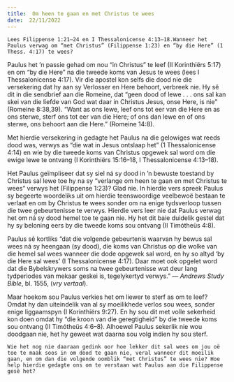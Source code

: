 ```yaml
---
title:  Om heen te gaan en met Christus te wees
date:  22/11/2022
---
```


`Lees Filippense 1:21–24 en I Thessalonicense 4:13–18.Wanneer het Paulus verwag om “met Christus” (Filippense 1:23) en “by die Here” (1 Thess. 4:17) te wees?`

Paulus het ’n passie gehad om nou “in Christus” te leef (II Korinthiërs 5:17) en om “by die Here” na die tweede koms van Jesus te wees (lees I Thessalonicense 4:17). Vir die apostel kon selfs die dood nie die versekering dat hy aan sy Verlosser en Here behoort, verbreek nie. Hy sê dit in die sendbrief aan die Romeine, dat “geen dood of lewe . . . ons sal kan skei van die liefde van God wat daar in Christus Jesus, onse Here, is nie” (Romeine 8:38,39). “Want as ons lewe, leef ons tot eer van die Here en as ons sterwe, sterf ons tot eer van die Here; of ons dan lewe en of ons sterwe, ons behoort aan die Here.” (Romeine 14:8).

Met hierdie versekering in gedagte het Paulus na die gelowiges wat reeds dood was, verwys as “die wat in Jesus ontslaap het” (1 Thessalonicense 4:14) en wie by die tweede koms van Christus opgewek sal word om die ewige lewe te ontvang (I Korinthiërs 15:16–18, I Thessalonicense 4:13–18).

Het Paulus geïmpliseer dat sy siel ná sy dood in ’n bewuste toestand by Christus sal lewe toe hy na sy “verlange om heen te gaan en met Christus te wees” verwys het (Filippense 1:23)? Glad nie. In hierdie vers spreek Paulus sy begeerte woordeliks uit om hierdie teenswoordige veelbewoë bestaan te verlaat en om by Christus te wees sonder om na enige tydsverloop tussen die twee gebeurtenisse te verwys. Hierdie vers leer nie dat Paulus verwag het om ná sy dood hemel toe te gaan nie. Hy het dit baie duidelik gestel dat hy sy beloning eers by die tweede koms sou ontvang (II Timótheüs 4:8).

Paulus sê kortliks “dat die volgende gebeurtenis waarvan hy bewus sal wees ná sy heengaan (sy dood), die koms van Christus op die wolke van die hemel sal wees wanneer die dode opgewek sal word, en hy so altyd ‘by die Here sal wees’ (I Thessalonicense 4:17). Daar moet ook opgelet word dat die Bybelskrywers soms na twee gebeurtenisse wat deur lang tydperiodes van mekaar geskei is, tegelykertyd verwys.” — _Andrews Study Bible_, bl. 1555, (_vry vertaal_).

Maar hoekom sou Paulus verkies het om liewer te sterf as om te leef?  Omdat hy dan uiteindelik van al sy moeilikhede verlos sou wees, sonder enige liggaamspyn (I Korinthiërs 9:27). En hy sou dit met volle sekerheid kon doen omdat hy “die kroon van die geregtigheid” by die tweede koms sou ontvang (II Timótheüs 4:6–8). Alhoewel Paulus sekerlik nie wou doodgaan nie, het hy geweet wat daarna sou volg indien hy sou sterf.

`Wie het nog nie daaraan gedink oor hoe lekker dit sal wees om jou oë toe te maak soos in om dood te gaan nie, veral wanneer dit moeilik gaan, en om dan die volgende oomblik “met Christus” te wees nie? Hoe help hierdie gedagte ons om te verstaan wat Paulus aan die Filippense gesê het?`